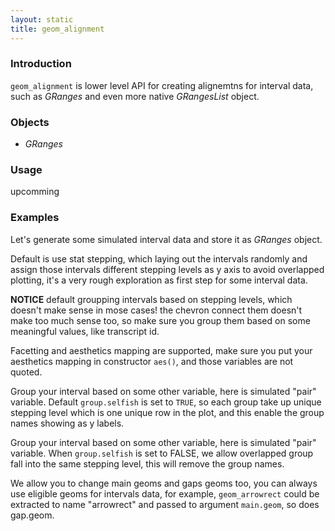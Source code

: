 ```yaml
---
layout: static
title: geom_alignment
---
```

<!--roptions dev='png', fig.width=8, fig.height=8, fig.path = "geom_alignment-" -->
<!--begin.rcode setup, message = FALSE, echo = FALSE, warning = FALSE
    render_jekyll()
    opts_knit$set(imgur.key = "7733c9b660907f0975935cc9ba657413")
    opts_knit$set(upload = TRUE)
end.rcode-->

### Introduction
`geom_alignment` is lower level API for creating alignemtns for interval data,
such as *GRanges*  and even more native *GRangesList* object. 

### Objects
  * *GRanges*
  
### Usage
  upcomming
  
### Examples

Let's generate some simulated interval data and store it as *GRanges* object.

<!--begin.rcode message = FALSE, warning = FALSE
set.seed(1)
N <- 100
library(ggbio)
library(GenomicRanges)
## =======================================
##  simmulated GRanges
## =======================================
gr <- GRanges(seqnames = 
              sample(c("chr1", "chr2", "chr3"),
                     size = N, replace = TRUE),
              IRanges(
                      start = sample(1:300, size = N, replace = TRUE),
                      width = sample(70:75, size = N,replace = TRUE)),
              strand = sample(c("+", "-", "*"), size = N, 
                replace = TRUE),
              value = rnorm(N, 10, 3), score = rnorm(N, 100, 30),
              sample = sample(c("Normal", "Tumor"), 
                size = N, replace = TRUE),
              pair = sample(letters, size = N, 
                replace = TRUE))
end.rcode-->

Default is use stat stepping, which laying out the intervals randomly and assign
those intervals different stepping levels as y axis to avoid overlapped
plotting, it's a very rough exploration as first step for some interval data.

**NOTICE** default groupping intervals based on stepping levels, which doesn't
  make sense in mose cases! the chevron connect them doesn't make too much sense
  too, so make sure you group them based on some meaningful values, like
  transcript id.

<!--begin.rcode message = FALSE, warning = FALSE
## =======================================
##  default
## =======================================
ggplot() + geom_alignment(gr)
end.rcode-->

Facetting and aesthetics mapping are supported, make sure you put your
aesthetics mapping in constructor `aes()`, and those variables are not quoted.

<!--begin.rcode message = FALSE, warning = FALSE
## =======================================
##  facetting and aesthetics
## =======================================
ggplot() + geom_alignment(gr, facets = sample ~ seqnames, 
           aes(color = strand, fill = strand))
end.rcode-->

Group your interval based on some other variable, here is simulated "pair"
variable. Default `group.selfish` is set to `TRUE`, so each group take up unique
stepping level which is one unique row in the plot, and this enable the group
names showing as y labels.

<!--begin.rcode message = FALSE, warning = FALSE
## =======================================
##  grouping with group.selfish = TRUE
## =======================================
ggplot() + geom_alignment(gr, aes(group  = pair))
end.rcode-->

Group your interval based on some other variable, here is simulated "pair"
variable. When `group.selfish` is set to FALSE, we allow overlapped group fall
into the same stepping level, this will remove the group names.
<!--begin.rcode message = FALSE, warning = FALSE
## =======================================
##  grouping with group.selfish = FALSE
## =======================================
ggplot() + geom_alignment(gr, aes(group  = pair), group.selfish = FALSE)
end.rcode-->

We allow you to change main geoms and gaps geoms too, you can always use
eligible geoms for intervals data, for example, `geom_arrowrect` could be
extracted to name "arrowrect" and passed to argument `main.geom`, so does gap.geom.
<!--begin.rcode message = FALSE, warning = FALSE
## =======================================
##  main/gap geom
## =======================================
ggplot() + geom_alignment(gr, main.geom = "arrowrect", gap.geom = "arrow")
end.rcode-->



